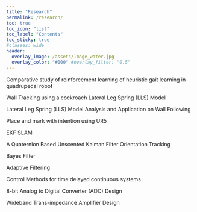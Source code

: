 ```yaml
---
title: "Research"
permalink: /research/
toc: true
toc_icon: "list"
toc_label: "Contents"
toc_sticky: true
#classes: wide
header:
  overlay_image: /assets/Image_water.jpg
  overlay_color: "#000" #overlay_filter: "0.5"
---
```


Comparative study of reinforcement learning of heuristic gait learning in quadrupedal robot

Wall Tracking using a cockroach Lateral Leg Spring (LLS) Model

Lateral Leg Spring (LLS) Model Analysis and Application on Wall Following

Place and mark with intention using UR5

EKF SLAM

A Quaternion Based Unscented Kalman Filter Orientation Tracking

Bayes Filter

Adaptive Filtering

Control Methods for time delayed continuous systems


8-bit Analog to Digital Converter (ADC) Design

Wideband Trans-impedance Amplifier Design

